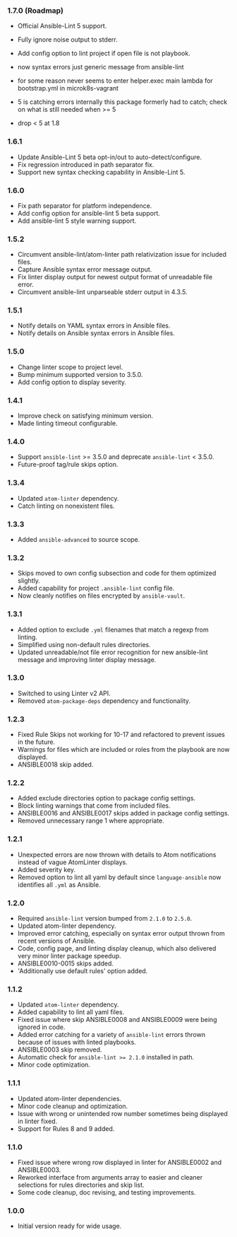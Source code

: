 ### 1.7.0 (Roadmap)
- Official Ansible-Lint 5 support.
- Fully ignore noise output to stderr.
- Add config option to lint project if open file is not playbook.

- now syntax errors just generic message from ansible-lint
- for some reason never seems to enter helper.exec main lambda for bootstrap.yml in microk8s-vagrant
- 5 is catching errors internally this package formerly had to catch; check on what is still needed when >= 5
- drop < 5 at 1.8

### 1.6.1
- Update Ansible-Lint 5 beta opt-in/out to auto-detect/configure.
- Fix regression introduced in path separator fix.
- Support new syntax checking capability in Ansible-Lint 5.

### 1.6.0
- Fix path separator for platform independence.
- Add config option for ansible-lint 5 beta support.
- Add ansible-lint 5 style warning support.

### 1.5.2
- Circumvent ansible-lint/atom-linter path relativization issue for included files.
- Capture Ansible syntax error message output.
- Fix linter display output for newest output format of unreadable file error.
- Circumvent ansible-lint unparseable stderr output in 4.3.5.

### 1.5.1
- Notify details on YAML syntax errors in Ansible files.
- Notify details on Ansible syntax errors in Ansible files.

### 1.5.0
- Change linter scope to project level.
- Bump minimum supported version to 3.5.0.
- Add config option to display severity.

### 1.4.1
- Improve check on satisfying minimum version.
- Made linting timeout configurable.

### 1.4.0
- Support `ansible-lint` >= 3.5.0 and deprecate `ansible-lint` < 3.5.0.
- Future-proof tag/rule skips option.

### 1.3.4
- Updated `atom-linter` dependency.
- Catch linting on nonexistent files.

### 1.3.3
- Added `ansible-advanced` to source scope.

### 1.3.2
- Skips moved to own config subsection and code for them optimized slightly.
- Added capability for project `.ansible-lint` config file.
- Now cleanly notifies on files encrypted by `ansible-vault`.

### 1.3.1
- Added option to exclude `.yml` filenames that match a regexp from linting.
- Simplified using non-default rules directories.
- Updated unreadable/not file error recognition for new ansible-lint message and improving linter display message.

### 1.3.0
- Switched to using Linter v2 API.
- Removed `atom-package-deps` dependency and functionality.

### 1.2.3
- Fixed Rule Skips not working for 10-17 and refactored to prevent issues in the future.
- Warnings for files which are included or roles from the playbook are now displayed.
- ANSIBLE0018 skip added.

### 1.2.2
- Added exclude directories option to package config settings.
- Block linting warnings that come from included files.
- ANSIBLE0016 and ANSIBLE0017 skips added in package config settings.
- Removed unnecessary range 1 where appropriate.

### 1.2.1
- Unexpected errors are now thrown with details to Atom notifications instead of vague AtomLinter displays.
- Added severity key.
- Removed option to lint all yaml by default since `language-ansible` now identifies all `.yml` as Ansible.

### 1.2.0
- Required `ansible-lint` version bumped from `2.1.0` to `2.5.0`.
- Updated atom-linter dependency.
- Improved error catching, especially on syntax error output thrown from recent versions of Ansible.
- Code, config page, and linting display cleanup, which also delivered very minor linter package speedup.
- ANSIBLE0010-0015 skips added.
- 'Additionally use default rules' option added.

### 1.1.2
- Updated `atom-linter` dependency.
- Added capability to lint all yaml files.
- Fixed issue where skip ANSIBLE0008 and ANSIBLE0009 were being ignored in code.
- Added error catching for a variety of `ansible-lint` errors thrown because of issues with linted playbooks.
- ANSIBLE0003 skip removed.
- Automatic check for `ansible-lint >= 2.1.0` installed in path.
- Minor code optimization.

### 1.1.1
- Updated atom-linter dependencies.
- Minor code cleanup and optimization.
- Issue with wrong or unintended row number sometimes being displayed in linter fixed.
- Support for Rules 8 and 9 added.

### 1.1.0
- Fixed issue where wrong row displayed in linter for ANSIBLE0002 and ANSIBLE0003.
- Reworked interface from arguments array to easier and cleaner selections for rules directories and skip list.
- Some code cleanup, doc revising, and testing improvements.

### 1.0.0
- Initial version ready for wide usage.
